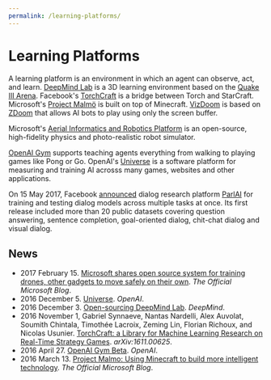 ```yaml
---
permalink: /learning-platforms/
---
```

# Learning Platforms

A learning platform is an environment in which an agent can observe, act, and learn. [DeepMind Lab](https://github.com/deepmind/lab) is a 3D learning environment based on the [Quake III Arena](https://github.com/id-Software/Quake-III-Arena). Facebook's [TorchCraft](https://github.com/TorchCraft/TorchCraft) is a bridge between Torch and StarCraft. Microsoft's [Project Malmö](https://github.com/Microsoft/malmo) is built on top of Minecraft. [VizDoom](https://github.com/mwydmuch/ViZDoom) is based on [ZDoom](https://github.com/rheit/zdoom) that allows AI bots to play using only the screen buffer.

Microsoft's [Aerial Informatics and Robotics Platform](https://www.microsoft.com/en-us/research/project/aerial-informatics-robotics-platform/) is an open-source, high-fidelity physics and photo-realistic robot simulator.

[OpenAI Gym](https://gym.openai.com/) supports teaching agents everything from walking to playing games like Pong or Go. OpenAI's [Universe](https://universe.openai.com/) is a software platform for measuring and training AI acrosss many games, websites and other applications.

On 15 May 2017, Facebook [announced](https://code.facebook.com/posts/266433647155520/parlai-a-new-software-platform-for-dialog-research/) dialog research platform [ParlAI](https://github.com/facebookresearch/ParlAI) for training and testing dialog models across multiple tasks at once. Its first release included more than 20 public datasets covering question answering, sentence completion, goal-oriented dialog, chit-chat dialog and visual dialog.

## News

* 2017 February 15. [Microsoft shares open source system for training drones, other gadgets to move safely on their own](https://blogs.microsoft.com/next/2017/02/15/microsoft-shares-open-source-system-training-drones-gadgets-move-safely/). *The Official Microsoft Blog*.
* 2016 December 5. [Universe](https://blog.openai.com/universe/). *OpenAI*.
* 2016 December 3. [Open-sourcing DeepMind Lab](https://deepmind.com/blog/open-sourcing-deepmind-lab/). *DeepMind*.
* 2016 November 1, Gabriel Synnaeve, Nantas Nardelli, Alex Auvolat, Soumith Chintala, Timothée Lacroix, Zeming Lin, Florian Richoux, and Nicolas Usunier. [TorchCraft: a Library for Machine Learning Research on Real-Time Strategy Games](https://arxiv.org/abs/1611.00625). *arXiv:1611.00625*.
* 2016 April 27. [OpenAI Gym Beta](https://blog.openai.com/openai-gym-beta/). *OpenAI*.
* 2016 March 13. [Project Malmo: Using Minecraft to build more intelligent technology](https://blogs.microsoft.com/next/2016/03/13/project-malmo-using-minecraft-build-intelligent-technology/). *The Official Microsoft Blog*.
